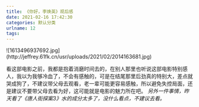 ```yaml
---
title: 《你好，李焕英》观后感
date: 2021-02-16 17:42:30
categories: 默认分类
urlname: 12
tags:
---
```

<!--markdown-->![1613496937692.jpg](http://jeffrey.61fk.cn/usr/uploads/2021/02/2014163681.jpg)
看这部电影之前，我都是抱着消磨时间去的，在别人那里也听说这部电影特别感人，我以为我够冷血了，不会有感触的，可是在结尾那里后劲真的特别大，差点就哭成狗了，不建议带父母去观看，老一辈可能更容易感触，所以避免失控局面，还是建议不要带父母去看为好，这可能就是电影的魅力所在吧。
*另外一件事情，昨天看了《唐人街探案3》水的成分太多了，没什么看点，不建议去看。*